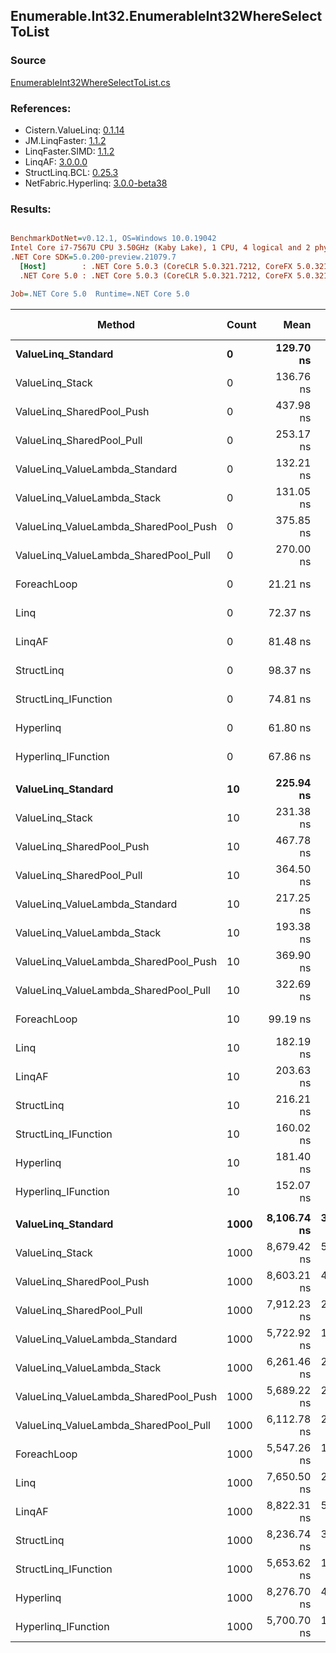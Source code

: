 ﻿## Enumerable.Int32.EnumerableInt32WhereSelectToList

### Source
[EnumerableInt32WhereSelectToList.cs](../LinqBenchmarks/Enumerable/Int32/EnumerableInt32WhereSelectToList.cs)

### References:
- Cistern.ValueLinq: [0.1.14](https://www.nuget.org/packages/Cistern.ValueLinq/0.1.14)
- JM.LinqFaster: [1.1.2](https://www.nuget.org/packages/JM.LinqFaster/1.1.2)
- LinqFaster.SIMD: [1.1.2](https://www.nuget.org/packages/LinqFaster.SIMD/1.0.3)
- LinqAF: [3.0.0.0](https://www.nuget.org/packages/LinqAF/3.0.0.0)
- StructLinq.BCL: [0.25.3](https://www.nuget.org/packages/StructLinq.BCL/0.25.3)
- NetFabric.Hyperlinq: [3.0.0-beta38](https://www.nuget.org/packages/NetFabric.Hyperlinq/3.0.0-beta38)

### Results:
``` ini

BenchmarkDotNet=v0.12.1, OS=Windows 10.0.19042
Intel Core i7-7567U CPU 3.50GHz (Kaby Lake), 1 CPU, 4 logical and 2 physical cores
.NET Core SDK=5.0.200-preview.21079.7
  [Host]        : .NET Core 5.0.3 (CoreCLR 5.0.321.7212, CoreFX 5.0.321.7212), X64 RyuJIT
  .NET Core 5.0 : .NET Core 5.0.3 (CoreCLR 5.0.321.7212, CoreFX 5.0.321.7212), X64 RyuJIT

Job=.NET Core 5.0  Runtime=.NET Core 5.0  

```
|                                Method | Count |        Mean |     Error |    StdDev | Ratio | RatioSD |  Gen 0 | Gen 1 | Gen 2 | Allocated |
|-------------------------------------- |------ |------------:|----------:|----------:|------:|--------:|-------:|------:|------:|----------:|
|                    **ValueLinq_Standard** |     **0** |   **129.70 ns** |  **0.377 ns** |  **0.334 ns** |  **6.11** |    **0.03** | **0.0343** |     **-** |     **-** |      **72 B** |
|                       ValueLinq_Stack |     0 |   136.76 ns |  0.474 ns |  0.443 ns |  6.45 |    0.03 | 0.0343 |     - |     - |      72 B |
|             ValueLinq_SharedPool_Push |     0 |   437.98 ns |  1.750 ns |  1.551 ns | 20.65 |    0.10 | 0.0339 |     - |     - |      72 B |
|             ValueLinq_SharedPool_Pull |     0 |   253.17 ns |  1.196 ns |  0.998 ns | 11.94 |    0.07 | 0.0343 |     - |     - |      72 B |
|        ValueLinq_ValueLambda_Standard |     0 |   132.21 ns |  0.616 ns |  0.514 ns |  6.23 |    0.03 | 0.0341 |     - |     - |      72 B |
|           ValueLinq_ValueLambda_Stack |     0 |   131.05 ns |  0.835 ns |  0.741 ns |  6.18 |    0.04 | 0.0341 |     - |     - |      72 B |
| ValueLinq_ValueLambda_SharedPool_Push |     0 |   375.85 ns |  1.630 ns |  1.445 ns | 17.72 |    0.09 | 0.0339 |     - |     - |      72 B |
| ValueLinq_ValueLambda_SharedPool_Pull |     0 |   270.00 ns |  0.916 ns |  0.812 ns | 12.73 |    0.05 | 0.0343 |     - |     - |      72 B |
|                           ForeachLoop |     0 |    21.21 ns |  0.075 ns |  0.067 ns |  1.00 |    0.00 | 0.0344 |     - |     - |      72 B |
|                                  Linq |     0 |    72.37 ns |  0.287 ns |  0.255 ns |  3.41 |    0.02 | 0.0917 |     - |     - |     192 B |
|                                LinqAF |     0 |    81.48 ns |  0.989 ns |  0.971 ns |  3.86 |    0.03 | 0.0343 |     - |     - |      72 B |
|                            StructLinq |     0 |    98.37 ns |  0.444 ns |  0.371 ns |  4.64 |    0.03 | 0.0879 |     - |     - |     184 B |
|                  StructLinq_IFunction |     0 |    74.81 ns |  0.183 ns |  0.162 ns |  3.53 |    0.01 | 0.0459 |     - |     - |      96 B |
|                             Hyperlinq |     0 |    61.80 ns |  0.286 ns |  0.239 ns |  2.91 |    0.02 | 0.0459 |     - |     - |      96 B |
|                   Hyperlinq_IFunction |     0 |    67.86 ns |  0.191 ns |  0.179 ns |  3.20 |    0.01 | 0.0459 |     - |     - |      96 B |
|                                       |       |             |           |           |       |         |        |       |       |           |
|                    **ValueLinq_Standard** |    **10** |   **225.94 ns** |  **0.905 ns** |  **0.803 ns** |  **2.28** |    **0.01** | **0.0801** |     **-** |     **-** |     **168 B** |
|                       ValueLinq_Stack |    10 |   231.38 ns |  0.863 ns |  0.807 ns |  2.33 |    0.01 | 0.0572 |     - |     - |     120 B |
|             ValueLinq_SharedPool_Push |    10 |   467.78 ns |  1.314 ns |  1.165 ns |  4.72 |    0.02 | 0.0572 |     - |     - |     120 B |
|             ValueLinq_SharedPool_Pull |    10 |   364.50 ns |  1.433 ns |  1.340 ns |  3.67 |    0.02 | 0.0572 |     - |     - |     120 B |
|        ValueLinq_ValueLambda_Standard |    10 |   217.25 ns |  0.590 ns |  0.523 ns |  2.19 |    0.01 | 0.0801 |     - |     - |     168 B |
|           ValueLinq_ValueLambda_Stack |    10 |   193.38 ns |  0.901 ns |  0.799 ns |  1.95 |    0.01 | 0.0572 |     - |     - |     120 B |
| ValueLinq_ValueLambda_SharedPool_Push |    10 |   369.90 ns |  1.233 ns |  1.093 ns |  3.73 |    0.02 | 0.0572 |     - |     - |     120 B |
| ValueLinq_ValueLambda_SharedPool_Pull |    10 |   322.69 ns |  1.367 ns |  1.141 ns |  3.25 |    0.01 | 0.0572 |     - |     - |     120 B |
|                           ForeachLoop |    10 |    99.19 ns |  0.354 ns |  0.331 ns |  1.00 |    0.00 | 0.0802 |     - |     - |     168 B |
|                                  Linq |    10 |   182.19 ns |  0.589 ns |  0.522 ns |  1.84 |    0.01 | 0.1373 |     - |     - |     288 B |
|                                LinqAF |    10 |   203.63 ns |  0.924 ns |  0.820 ns |  2.05 |    0.01 | 0.0801 |     - |     - |     168 B |
|                            StructLinq |    10 |   216.21 ns |  0.731 ns |  0.648 ns |  2.18 |    0.01 | 0.0994 |     - |     - |     208 B |
|                  StructLinq_IFunction |    10 |   160.02 ns |  0.670 ns |  0.594 ns |  1.61 |    0.01 | 0.0572 |     - |     - |     120 B |
|                             Hyperlinq |    10 |   181.40 ns |  1.132 ns |  0.946 ns |  1.83 |    0.01 | 0.0572 |     - |     - |     120 B |
|                   Hyperlinq_IFunction |    10 |   152.07 ns |  0.974 ns |  0.863 ns |  1.53 |    0.01 | 0.0572 |     - |     - |     120 B |
|                                       |       |             |           |           |       |         |        |       |       |           |
|                    **ValueLinq_Standard** |  **1000** | **8,106.74 ns** | **31.697 ns** | **26.469 ns** |  **1.46** |    **0.01** | **2.0752** |     **-** |     **-** |    **4344 B** |
|                       ValueLinq_Stack |  1000 | 8,679.42 ns | 57.258 ns | 47.813 ns |  1.56 |    0.01 | 1.9989 |     - |     - |    4200 B |
|             ValueLinq_SharedPool_Push |  1000 | 8,603.21 ns | 41.578 ns | 36.858 ns |  1.55 |    0.01 | 0.9918 |     - |     - |    2096 B |
|             ValueLinq_SharedPool_Pull |  1000 | 7,912.23 ns | 28.590 ns | 23.874 ns |  1.43 |    0.01 | 0.9918 |     - |     - |    2096 B |
|        ValueLinq_ValueLambda_Standard |  1000 | 5,722.92 ns | 19.379 ns | 17.179 ns |  1.03 |    0.00 | 2.0752 |     - |     - |    4344 B |
|           ValueLinq_ValueLambda_Stack |  1000 | 6,261.46 ns | 25.595 ns | 22.689 ns |  1.13 |    0.01 | 2.0065 |     - |     - |    4200 B |
| ValueLinq_ValueLambda_SharedPool_Push |  1000 | 5,689.22 ns | 22.493 ns | 18.782 ns |  1.03 |    0.00 | 0.9995 |     - |     - |    2096 B |
| ValueLinq_ValueLambda_SharedPool_Pull |  1000 | 6,112.78 ns | 24.275 ns | 21.519 ns |  1.10 |    0.00 | 0.9995 |     - |     - |    2096 B |
|                           ForeachLoop |  1000 | 5,547.26 ns | 19.030 ns | 15.891 ns |  1.00 |    0.00 | 2.0752 |     - |     - |    4344 B |
|                                  Linq |  1000 | 7,650.50 ns | 23.570 ns | 20.895 ns |  1.38 |    0.01 | 2.1210 |     - |     - |    4464 B |
|                                LinqAF |  1000 | 8,822.31 ns | 54.330 ns | 48.162 ns |  1.59 |    0.01 | 2.0752 |     - |     - |    4344 B |
|                            StructLinq |  1000 | 8,236.74 ns | 34.232 ns | 30.346 ns |  1.49 |    0.01 | 1.0376 |     - |     - |    2184 B |
|                  StructLinq_IFunction |  1000 | 5,653.62 ns | 16.350 ns | 14.493 ns |  1.02 |    0.00 | 0.9995 |     - |     - |    2096 B |
|                             Hyperlinq |  1000 | 8,276.70 ns | 44.047 ns | 39.047 ns |  1.49 |    0.01 | 0.9918 |     - |     - |    2096 B |
|                   Hyperlinq_IFunction |  1000 | 5,700.70 ns | 14.935 ns | 13.970 ns |  1.03 |    0.00 | 0.9995 |     - |     - |    2096 B |
